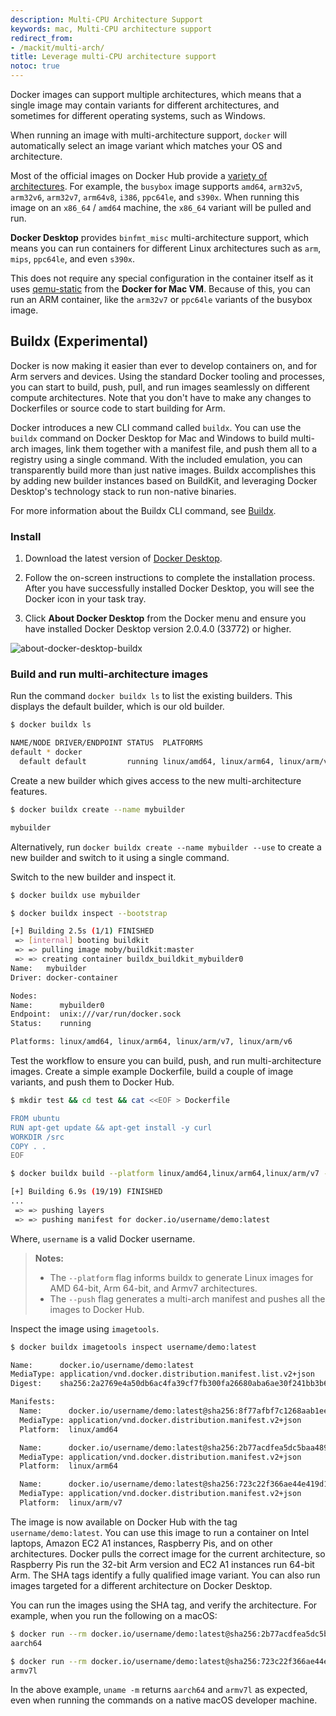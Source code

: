 ```yaml
---
description: Multi-CPU Architecture Support
keywords: mac, Multi-CPU architecture support
redirect_from:
- /mackit/multi-arch/
title: Leverage multi-CPU architecture support
notoc: true
---
```

Docker images can support multiple architectures, which means that a single
image may contain variants for different architectures, and sometimes for different
operating systems, such as Windows.

When running an image with multi-architecture support, `docker` will
automatically select an image variant which matches your OS and architecture.

Most of the official images on Docker Hub provide a [variety of architectures](https://github.com/docker-library/official-images#architectures-other-than-amd64).
For example, the `busybox` image supports `amd64`, `arm32v5`, `arm32v6`,
`arm32v7`, `arm64v8`, `i386`, `ppc64le`, and `s390x`. When running this image
on an `x86_64` / `amd64` machine, the `x86_64` variant will be pulled and run.

**Docker Desktop** provides `binfmt_misc` multi-architecture support,
which means you can run containers for different Linux architectures
such as `arm`, `mips`, `ppc64le`, and even `s390x`.

This does not require any special configuration in the container itself as it uses
<a href="https://wiki.qemu.org/" target="_blank">qemu-static</a> from the **Docker for
Mac VM**. Because of this, you can run an ARM container, like the `arm32v7` or `ppc64le`
variants of the busybox image.

## Buildx (Experimental)

Docker is now making it easier than ever to develop containers on, and for Arm servers and devices. Using the standard Docker tooling and processes, you can start to build, push, pull, and run images seamlessly on different compute architectures. Note that you don't have to make any changes to Dockerfiles or source code to start building for Arm.

Docker introduces a new CLI command called `buildx`. You can use the `buildx` command on Docker Desktop for Mac and Windows to build multi-arch images, link them together with a manifest file, and push them all to a registry using a single command.  With the included emulation, you can transparently build more than just native images.  Buildx accomplishes this by adding new builder instances based on BuildKit, and leveraging Docker Desktop's technology stack to run non-native binaries.

For more information about the Buildx CLI command, see [Buildx](/buildx/working-with-buildx/).

### Install

1. Download the latest version of [Docker Desktop](https://hub.docker.com/editions/community/docker-ce-desktop-mac/).

1. Follow the on-screen instructions to complete the installation process. After you have successfully installed Docker Desktop, you will see the Docker icon in your task tray.

1. Click **About Docker Desktop** from the Docker menu and ensure you have installed Docker Desktop version 2.0.4.0 (33772) or higher.

![about-docker-desktop-buildx](./images/desktop-buildx-version.png)

### Build and run multi-architecture images

Run the command `docker buildx ls` to list the existing builders. This displays the default builder, which is our old builder.

```bash
$ docker buildx ls

NAME/NODE DRIVER/ENDPOINT STATUS  PLATFORMS
default * docker
  default default         running linux/amd64, linux/arm64, linux/arm/v7, linux/arm/v6
```

Create a new builder which gives access to the new multi-architecture features.

```bash
$ docker buildx create --name mybuilder

mybuilder
```

Alternatively, run `docker buildx create --name mybuilder --use` to create a new builder and switch to it using a single command.

Switch to the new builder and inspect it.

```bash
$ docker buildx use mybuilder

$ docker buildx inspect --bootstrap

[+] Building 2.5s (1/1) FINISHED
 => [internal] booting buildkit                                                   2.5s
 => => pulling image moby/buildkit:master                                         1.3s
 => => creating container buildx_buildkit_mybuilder0                              1.2s
Name:   mybuilder
Driver: docker-container

Nodes:
Name:      mybuilder0
Endpoint:  unix:///var/run/docker.sock
Status:    running

Platforms: linux/amd64, linux/arm64, linux/arm/v7, linux/arm/v6
```

Test the workflow to ensure you can build, push, and run multi-architecture images. Create a simple example Dockerfile, build a couple of image variants, and push them to Docker Hub.

```bash
$ mkdir test && cd test && cat <<EOF > Dockerfile

FROM ubuntu
RUN apt-get update && apt-get install -y curl
WORKDIR /src
COPY . .
EOF
```

```bash
$ docker buildx build --platform linux/amd64,linux/arm64,linux/arm/v7 -t username/demo:latest --push .

[+] Building 6.9s (19/19) FINISHED
...
 => => pushing layers                                                             2.7s
 => => pushing manifest for docker.io/username/demo:latest                       2.2
 ```

Where, `username` is a valid Docker username.

>   **Notes:**
>
>  - The `--platform` flag informs buildx to generate Linux images for AMD 64-bit, Arm 64-bit, and Armv7 architectures.
>  - The `--push` flag generates a multi-arch manifest and pushes all the images to Docker Hub.

Inspect the image using `imagetools`.

```bash
$ docker buildx imagetools inspect username/demo:latest

Name:      docker.io/username/demo:latest
MediaType: application/vnd.docker.distribution.manifest.list.v2+json
Digest:    sha256:2a2769e4a50db6ac4fa39cf7fb300fa26680aba6ae30f241bb3b6225858eab76

Manifests:
  Name:      docker.io/username/demo:latest@sha256:8f77afbf7c1268aab1ee7f6ce169bb0d96b86f585587d259583a10d5cd56edca
  MediaType: application/vnd.docker.distribution.manifest.v2+json
  Platform:  linux/amd64

  Name:      docker.io/username/demo:latest@sha256:2b77acdfea5dc5baa489ffab2a0b4a387666d1d526490e31845eb64e3e73ed20
  MediaType: application/vnd.docker.distribution.manifest.v2+json
  Platform:  linux/arm64

  Name:      docker.io/username/demo:latest@sha256:723c22f366ae44e419d12706453a544ae92711ae52f510e226f6467d8228d191
  MediaType: application/vnd.docker.distribution.manifest.v2+json
  Platform:  linux/arm/v7
  ```

  The image is now available on Docker Hub with the tag `username/demo:latest`. You can use this image to run a container on Intel laptops, Amazon EC2 A1 instances, Raspberry Pis, and on other architectures. Docker pulls the correct image for the current architecture, so Raspberry Pis run the 32-bit Arm version and EC2 A1 instances run 64-bit Arm. The SHA tags identify a fully qualified image variant. You can also run images targeted for a different architecture on Docker Desktop.

  You can run the images using the SHA tag, and verify the architecture. For example, when you run the following on a macOS:

 ```bash
 $ docker run --rm docker.io/username/demo:latest@sha256:2b77acdfea5dc5baa489ffab2a0b4a387666d1d526490e31845eb64e3e73ed20 uname -m
 aarch64
```

```bash
$ docker run --rm docker.io/username/demo:latest@sha256:723c22f366ae44e419d12706453a544ae92711ae52f510e226f6467d8228d191 uname -m
armv7l
```

In the above example, `uname -m` returns `aarch64` and `armv7l` as expected, even when running the commands on a native macOS developer machine.
